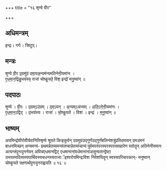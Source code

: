 +++
title = "१६ शृण्वे वीर"

+++
## अधिमन्त्रम्
इन्द्रः। गर्गः। त्रिष्टुप्।

## मन्त्रः
शृ॒ण्वे वी॒र उ॒ग्रमु॑ग्रं दमा॒यन्न॒न्यम॑न्यमतिनेनी॒यमा॑नः ।  
ए॒ध॒मा॒न॒द्विळु॒भय॑स्य॒ राजा॑ चोष्कू॒यते॒ विश॒ इन्द्रो॑ मनु॒ष्या॑न् ॥

## पदपाठः
शृ॒ण्वे । वी॒रः । उ॒ग्रम्ऽउ॑ग्रम् । द॒म॒ऽयन् । अ॒न्यम्ऽअ॑न्यम् । अ॒ति॒ऽने॒नी॒यमा॑नः ।  
ए॒ध॒मा॒न॒ऽद्विट् । उ॒भय॑स्य । राजा॑ । चो॒ष्कू॒यते॑ । विशः॑ । इन्द्रः॑ । म॒नु॒ष्या॑न् ॥

## भाष्यम्
अयमिन्द्रोवीरोवीर्यवानितिश्रृण्वे श्रूयते किङ्कुर्वन् उग्रमुग्रंउद्गूर्णंउद्गूर्णंबलिनंशत्रुंप्रतिदमायन् दमःदमनं बाधनमिच्छन् अन्यमन्यं- प्रथमन्नेतव्यमन्यंपश्चान्नेतव्यंचान्यं पूर्वमपरंपरस्परस्परव्यवहारेण स्तोतॄन् अतिनेनीयमानः अत्यन्तंपुनःपुनर्नयन् अपिचएधमानद्विट् एधमानानांवर्धमानानांअसुन्वतान्द्वेष्टा उभयस्यदिव्यस्यपार्थिवस्यचधनस्यराजार्इश्वरोयमिन्द्रःविशः निवेशयितॄन् स्वस्यपरिचारकान्- मनुष्यान् चोष्कूयते रक्षणार्थंपुनःपुनराह्वयति ॥ १६ ॥